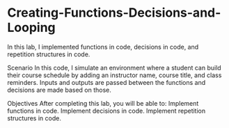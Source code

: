 # Creating-Functions-Decisions-and-Looping
In this lab, I implemented functions in code, decisions in code, and repetition structures in code.

Scenario
In this code, I simulate an environment where a student can build their course schedule by adding an instructor name, course title, and class reminders. Inputs and outputs are passed between the functions and decisions are made based on those.

Objectives
After completing this lab, you will be able to:
Implement functions in code.
Implement decisions in code.
Implement repetition structures in code.


